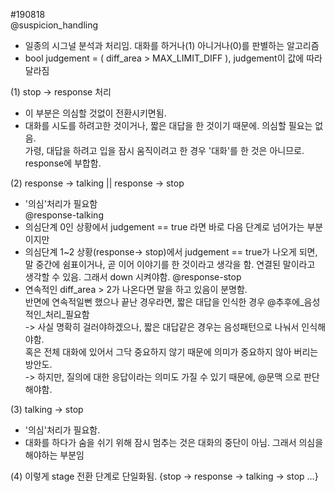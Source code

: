 #190818   
@suspicion_handling   
* 일종의 시그널 분석과 처리임. 대화를 하거나(1) 아니거나(0)를 판별하는 알고리즘   
* bool judgement = ( diff_area > MAX_LIMIT_DIFF ), judgement이 값에 따라 달라짐    

(1) stop -> response 처리   
  - 이 부분은 의심할 것없이 전환시키면됨.   
  - 대화를 시도를 하려고한 것이거나, 짧은 대답을 한 것이기 때문에. 의심할 필요는 없음.   
    가령, 대답을 하려고 입을 잠시 움직이려고 한 경우 '대화'를 한 것은 아니므로. response에 부합함.   

(2) response -> talking || response -> stop   
  - '의심'처리가 필요함   
  @response-talking   
  - 의심단계 0인 상황에서 judgement == true 라면 바로 다음 단계로 넘어가는 부분이지만
  - 의심단계 1~2 상황(response-> stop)에서 judgement == true가 나오게 되면,
    말 중간에 쉼표이거나, 곧 이어 이야기를 한 것이라고 생각을 함. 연결된 말이라고 생각할 수 있음.
    그래서 down 시켜야함.
  @response-stop
  - 연속적인 diff_area > 2가 나온다면 말을 하고 있음이 분명함.   
    반면에 연속적일뻔 했으나 끝난 경우라면, 짧은 대답을 인식한 경우 @추후에_음성적인_처리_필요함   
      -> 사실 명확히 걸러야하겠으나, 짧은 대답같은 경우는 음성패턴으로 나눠서 인식해야함.   
         혹은 전체 대화에 있어서 그닥 중요하지 않기 때문에 의미가 중요하지 않아 버리는 방안도.   
         -> 하지만, 질의에 대한 응답이라는 의미도 가질 수 있기 때문에, @문맥 으로 판단해야함.   

(3) talking -> stop   
  - '의심'처리가 필요함.   
  - 대화를 하다가 숨을 쉬기 위해 잠시 멈추는 것은 대화의 중단이 아님. 그래서 의심을 해야하는 부분임

(4) 이렇게 stage 전환 단계로 단일화됨. {stop -> response -> talking -> stop ...}   

